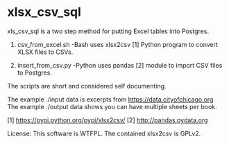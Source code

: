 xlsx_csv_sql
============

xls_csv_sql is a two step method for putting Excel tables into Postgres.

1. csv_from_excel.sh
 -Bash uses xlsx2csv [1] Python program to convert XLSX files to CSVs.

2. insert_from_csv.py
 -Python uses pandas [2] module to import CSV files to Postgres.
 
The scripts are short and considered self documenting.

The example ./input data is excerpts from https://data.cityofchicago.org
The example ./output data shows you can have multiple sheets per book.

[1] https://pypi.python.org/pypi/xlsx2csv/
[2] http://pandas.pydata.org

License: This software is WTFPL. The contained xlsx2csv is GPLv2.

